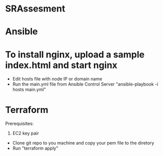 # SRAssesment

# Ansible 
# To install nginx, upload a sample index.html and start nginx
- Edit hosts file with node IP or domain name
- Run the main.yml file from Ansible Control Server
"ansible-playbook -i hosts main.yml"


# Terraform
Prerequisites:
1. EC2 key pair

- Clone git repo to you machine and copy your pem file to the diretory
- Run "terraform apply"
